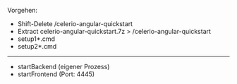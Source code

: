 Vorgehen:

+ Shift-Delete /celerio-angular-quickstart
+ Extract celerio-angular-quickstart.7z > /celerio-angular-quickstart
+ setup1*.cmd
+ setup2*.cmd


----
+ startBackend (eigener Prozess)
+ startFrontend (Port: 4445)